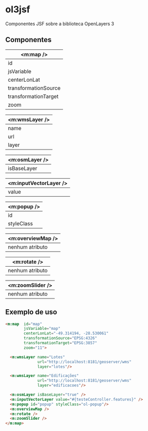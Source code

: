 # ol3jsf
Componentes JSF sobre a biblioteca OpenLayers 3

## Componentes

<m:map /> |
--------- |
id |
jsVariable |
centerLonLat |
transformationSource |
transformationTarget |
zoom |


<m:wmsLayer /> |
-------------- |
name |
url |
layer |

<m:osmLayer /> |
-------------- |
isBaseLayer |
			
<m:inputVectorLayer /> |
---------------------- |
value |

<m:popup /> |
---------------------- |
id |
styleClass |

<m:overviewMap /> |
----------------- |
nenhum atributo|

<m:rotate /> |
------------ |
nenhum atributo |

<m:zoomSlider /> |
---------------- |
nenhum atributo |

## Exemplo de uso

```html
<m:map  id="map" 
        jsVariable="map" 
        centerLonLat="-49.314194, -28.530061" 
        transformationSource="EPSG:4326" 
        transformationTarget="EPSG:3857" 
        zoom="11">

  <m:wmsLayer name="Lotes" 
              url="http://localhost:8181/geoserver/wms" 
              layer="lotes"/>

  <m:wmsLayer name="Edificações" 
              url="http://localhost:8181/geoserver/wms" 
              layer="edificacoes"/>

  <m:osmLayer isBaseLayer="true" />			
  <m:inputVectorLayer value="#{testeController.features}" /> 
  <m:popup id="popup" styleClass="ol-popup"/>
  <m:overviewMap />
  <m:rotate />
  <m:zoomSlider />
</m:map>
```
